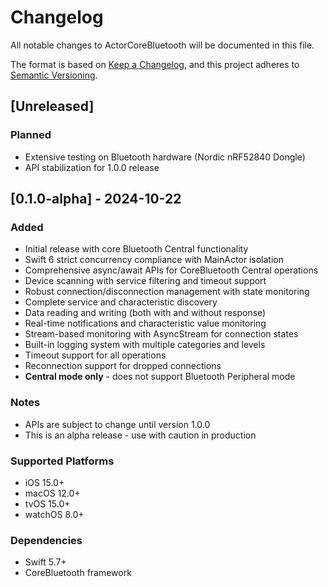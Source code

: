 # Changelog

All notable changes to ActorCoreBluetooth will be documented in this file.

The format is based on [Keep a Changelog](https://keepachangelog.com/en/1.0.0/),
and this project adheres to [Semantic Versioning](https://semver.org/spec/v2.0.0.html).

## [Unreleased]

### Planned
- Extensive testing on Bluetooth hardware (Nordic nRF52840 Dongle)
- API stabilization for 1.0.0 release

## [0.1.0-alpha] - 2024-10-22

### Added
- Initial release with core Bluetooth Central functionality
- Swift 6 strict concurrency compliance with MainActor isolation
- Comprehensive async/await APIs for CoreBluetooth Central operations
- Device scanning with service filtering and timeout support
- Robust connection/disconnection management with state monitoring
- Complete service and characteristic discovery
- Data reading and writing (both with and without response)
- Real-time notifications and characteristic value monitoring
- Stream-based monitoring with AsyncStream for connection states
- Built-in logging system with multiple categories and levels
- Timeout support for all operations
- Reconnection support for dropped connections
- **Central mode only** - does not support Bluetooth Peripheral mode

### Notes
- APIs are subject to change until version 1.0.0
- This is an alpha release - use with caution in production

### Supported Platforms
- iOS 15.0+
- macOS 12.0+
- tvOS 15.0+
- watchOS 8.0+

### Dependencies
- Swift 5.7+
- CoreBluetooth framework
